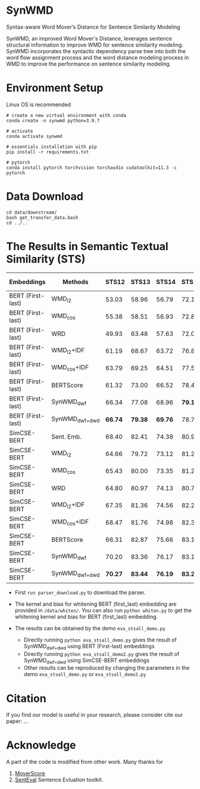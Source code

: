 # SynWMD
Syntax-aware Word Mover’s Distance for Sentence Similarity Modeling

SynWMD, an improved Word Mover's Distance, leverages sentence structural information to improve WMD for sentence similarity modeling. SynWMD incorporates the syntactic dependency parse tree into both the word flow assignment process and the word distance modeling process in WMD to improve the performance on sentence similarity modeling.

# Environment Setup

Linux OS is recommended

```
# create a new virtual environment with conda 
conda create -n synwmd python=3.9.7

# activate
conda activate synwmd

# essentials installation with pip
pip install -r requirements.txt

# pytorch
conda install pytorch torchvision torchaudio cudatoolkit=11.3 -c pytorch
```

# Data Download
```
cd data/downstream/
bash get_transfer_data.bash
cd ../..
```

# The Results in Semantic Textual Similarity (STS)

Embeddings        | Methods | STS12 | STS13 | STS14 | STS15 | STS16 | STS-B | Avg.
------------------|---------|-------|-------|-------|-------|-------|-------|-----
BERT (First-last) |WMD<sub>l2</sub>| 53.03 | 58.96 | 56.79 | 72.11 | 63.56 | 61.01 | 60.91
BERT (First-last) |WMD<sub>cos</sub>| 55.38 | 58.51 | 56.93 | 72.81 | 64.47 | 61.80 | 61.65
BERT (First-last) |WRD| 49.93 | 63.48 | 57.63 | 72.04 | 64.11 | 61.92 | 61.52
BERT (First-last) |WMD<sub>l2</sub>+IDF | 61.19 | 68.67 | 63.72 | 76.87 | 70.16 | 69.56 | 68.36
BERT (First-last) |WMD<sub>cos</sub>+IDF | 63.79 | 69.25| 64.51 | 77.58 | 71.7 | 70.69 | 69.59
BERT (First-last) |BERTScore| 61.32 | 73.00 | 66.52 | 78.47 | 73.43 | 71.77 | 70.75
BERT (First-last) |SynWMD<sub>dwf</sub> | 66.34 | 77.08 | 68.96 | **79.13** | 74.05 | 74.06 | 73.27 
BERT (First-last) |SynWMD<sub>dwf+dwd</sub> | **66.74** | **79.38** | **69.76** | 78.77 | **75.52** | **74.81** | **74.16**
SimCSE-BERT |Sent. Emb. | 68.40 | 82.41 | 74.38 | 80.91 | 78.56 | 76.85 | 76.92
SimCSE-BERT |WMD<sub>l2</sub>| 64.66 | 79.72 | 73.12 | 81.25 | 76.69 | 77.53 | 75.50
SimCSE-BERT |WMD<sub>cos</sub>| 65.43 | 80.00 | 73.35 | 81.21 | 76.97 | 77.18 | 75.69
SimCSE-BERT |WRD| 64.80 | 80.97 | 74.13 | 80.71 | 76.68 | 78.47 | 75.96
SimCSE-BERT |WMD<sub>l2</sub>+IDF | 67.35 | 81.36 | 74.56 | 82.29 | 78.12 | 79.18 | 77.14
SimCSE-BERT |WMD<sub>cos</sub>+IDF | 68.47 | 81.76 | 74.98 | 82.30 | 78.29 | 78.98 | 77.46
SimCSE-BERT |BERTScore| 66.31 | 82.87 | 75.66 | 83.14 | 79.16 | 80.03 | 77.86
SimCSE-BERT |SynWMD<sub>dwf</sub> | 70.20 | 83.36 | 76.17 | 83.16 | 78.81 | **80.02** | 78.62
SimCSE-BERT |SynWMD<sub>dwf+dwd</sub> | **70.27** | **83.44** | **76.19** | **83.21** | **78.83** | 79.98 | **78.66**

- First ```run parser_download.py``` to download the parser.

- The kernel and bias for whitening BERT (first_last) embedding are provided in `/data/whiten/`. You can also run ```python whiten.py``` to get the whitening kernel and bias for BERT (first_last) embedding.

- The results can be obtained by the demo `eva_stsall_demo.py`
    - Directly running ```python eva_stsall_demo.py``` gives the result of SynWMD<sub>dwf+dwd</sub> using BERT (First-last) embeddings
    - Directly running ```python eva_stsall_demo2.py``` gives the result of SynWMD<sub>dwf+dwd</sub> using SimCSE-BERT embeddings
    - Other results can be reproduced by changing the parameters in the demo `eva_stsall_demo.py` or `eva_stsall_demo2.py`

# Citation
If you find our model is useful in your research, please consider cite our paper: ...

# Acknowledge
A part of the code is modified from other work. Many thanks for

1. [MoverScore](https://github.com/AIPHES/emnlp19-moverscore)
2. [SentEval](https://github.com/facebookresearch/SentEval) Sentence Evluation toolkit.
